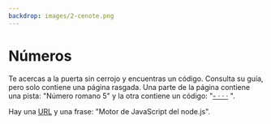 ```yaml
---
backdrop: images/2-cenote.png
---
```


# Números

Te acercas a la puerta sin cerrojo y encuentras un código. Consulta su guía, pero solo contiene una página rasgada. Una parte de la página contiene una pista: "Número romano 5" y la otra contiene un código: "[- · · ·](https://maya.nmai.si.edu/maya-sun/maya-math-game) ".

Hay una [URL](https://docs.microsoft.com/en-us/learn/modules/intro-to-nodejs/2-what/?WT.mc_id=mayamystery-playfab-jelooper) y una frase: "Motor de JavaScript del node.js".

<Puzzle5/>
